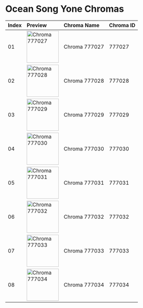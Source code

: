 # Ocean Song Yone Chromas

| Index | Preview | Chroma Name | Chroma ID |
|:---|:---|:---|:---|
| 01 | <img src='https://raw.communitydragon.org/latest/plugins/rcp-be-lol-game-data/global/default/v1/champion-chroma-images/777/777027.png' alt='Chroma 777027' width='100'> | Chroma 777027 | 777027 |
| 02 | <img src='https://raw.communitydragon.org/latest/plugins/rcp-be-lol-game-data/global/default/v1/champion-chroma-images/777/777028.png' alt='Chroma 777028' width='100'> | Chroma 777028 | 777028 |
| 03 | <img src='https://raw.communitydragon.org/latest/plugins/rcp-be-lol-game-data/global/default/v1/champion-chroma-images/777/777029.png' alt='Chroma 777029' width='100'> | Chroma 777029 | 777029 |
| 04 | <img src='https://raw.communitydragon.org/latest/plugins/rcp-be-lol-game-data/global/default/v1/champion-chroma-images/777/777030.png' alt='Chroma 777030' width='100'> | Chroma 777030 | 777030 |
| 05 | <img src='https://raw.communitydragon.org/latest/plugins/rcp-be-lol-game-data/global/default/v1/champion-chroma-images/777/777031.png' alt='Chroma 777031' width='100'> | Chroma 777031 | 777031 |
| 06 | <img src='https://raw.communitydragon.org/latest/plugins/rcp-be-lol-game-data/global/default/v1/champion-chroma-images/777/777032.png' alt='Chroma 777032' width='100'> | Chroma 777032 | 777032 |
| 07 | <img src='https://raw.communitydragon.org/latest/plugins/rcp-be-lol-game-data/global/default/v1/champion-chroma-images/777/777033.png' alt='Chroma 777033' width='100'> | Chroma 777033 | 777033 |
| 08 | <img src='https://raw.communitydragon.org/latest/plugins/rcp-be-lol-game-data/global/default/v1/champion-chroma-images/777/777034.png' alt='Chroma 777034' width='100'> | Chroma 777034 | 777034 |
